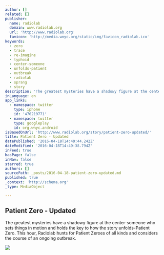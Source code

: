 ```yaml
---
author: []
related: []
publisher:
  name: radiolab
  domain: www.radiolab.org
  url: 'http://www.radiolab.org'
  favicon: 'http://media.wnyc.org/static/img/favicon_radiolab.ico'
keywords:
  - zero
  - trace
  - re-imagine
  - typhoid
  - center-someone
  - unfolds-patient
  - outbreak
  - radiolab
  - sprang
  - story
description: 'The greatest mysteries have a shadowy figure at the center-someone who sets things in motion and holds the key to how the story unfolds-Patient Zero. This hour, Radiolab hunts for Patient Zeroes of all kinds and considers the course of an ongoing outbreak.'
inLanguage: en
app_links:
  - namespace: twitter
    type: iphone
    id: '470219771'
  - namespace: twitter
    type: googleplay
    id: org.wnyc.android
isBasedOnUrl: 'http://www.radiolab.org/story/patient-zero-updated/'
title: Patient Zero - Updated
datePublished: '2016-04-18T14:49:44.242Z'
dateModified: '2016-04-18T14:49:38.794Z'
inFeed: true
hasPage: false
inNav: false
starred: true
authors: []
sourcePath: _posts/2016-04-18-patient-zero-updated.md
published: true
_context: 'http://schema.org'
_type: MediaObject

---
```

<article style=""><h1>Patient Zero - Updated</h1><p>The greatest mysteries have a shadowy figure at the center-someone who sets things in motion and holds the key to how the story unfolds-Patient Zero. This hour, Radiolab hunts for Patient Zeroes of all kinds and considers the course of an ongoing outbreak.</p><img src="https://media2.wnyc.org/i/1200/627/c/80/1/patient_zero.jpg" /></article>